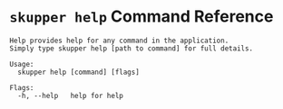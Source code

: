 # `skupper help` Command Reference

```
Help provides help for any command in the application.
Simply type skupper help [path to command] for full details.

Usage:
  skupper help [command] [flags]

Flags:
  -h, --help   help for help
```
